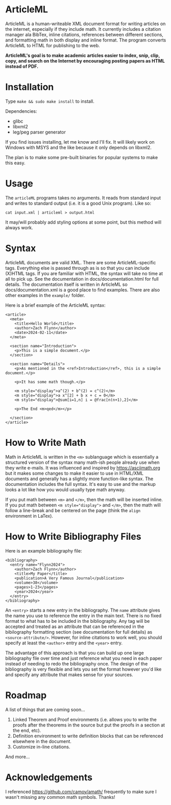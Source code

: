 # ArticleML

ArticleML is a human-writeable XML document format for writing articles on the internet, especially if they include math.  It currently includes a citation manager ala BibTex, inline citations, references between different sections, and formatting math in both display and inline format.  The program converts ArticleML to HTML for publishing to the web.

**ArticleML's goal is to make academic articles easier to index, snip, clip, copy, and search on the Internet by encouraging posting papers as HTML instead of PDF.**

# Installation

Type `make && sudo make install` to install.

Dependencies:

- glibc
- libxml2
- leg/peg parser generator

If you find issues installing, let me know and I'll fix.  It will likely work on Windows with MSYS and the like because it only depends on libxml2.

The plan is to make some pre-built binaries for popular systems to make this easy.

# Usage

The `articleML` programs takes no arguments.  It reads from standard input and writes to standard output (i.e. it is a good Unix program).  Like so:

```
cat input.xml | articleml > output.html
```

It may/will probably add styling options at some point, but this method will always work.

# Syntax

ArticleML documents are valid XML.  There are some ArticleML-specific tags.  Everything else is passed through as is so that you can include (X)HTML tags. If you are familiar with HTML, the syntax will take no time at all to pick up.  See the documentation in docs/documentation.html for full details.  The documentation itself is written in ArticleML so docs/documentation.xml is a good place to find examples.  There are also other examples in the `example/` folder.

Here is a brief example of the ArticleML syntax:

```
<article>
  <meta>
    <title>Hello World</title>
    <author>Zach Flynn</author>
    <date>2024-02-11</date>
  </meta>

  <section name="Introduction">
    <p>This is a simple document.</p>
  </section>

  <section name="Details">
    <p>As mentioned in the <ref>Introduction</ref>, this is a simple document.</p>

    <p>It has some math though.</p>

    <m style="display">a^(2) + b^(2) = c^(2)</m>
    <m style="display">a x^[2] + b x + c = 0</m>
    <m style="display">@sum[i=1,n] i = @frac[n(n+1),2]</m>

    <p>The End <m>qed</m></p>

  </section>
</article>
```

# How to Write Math

Math in ArticleML is written in the `<m>` sublanguage which is essentially a structured version of the syntax many math-ish people already use when they write e-mails.  It was influenced and inspired by https://asciimath.org but it makes some changes to make it easier to use in HTML/XML documents and generally has a slightly more function-like syntax.  The documentation includes the full syntax.  It's easy to use and the markup looks a lot like how you would usually type math anyway.

If you put math between `<m>` and `</m>`, then the math will be inserted inline.  If you put math between `<m style="display">` and `</m>`, then the math will follow a line-break and be centered on the page (think the `align` environment in LaTex).

# How to Write Bibliography Files

Here is an example bibliography file:

```
<bibliography>
  <entry name="Flynn2024">
    <author>Zach Flynn</author>
    <title>My Paper</title>
    <publication>A Very Famous Journal</publication>
    <volume>38</volume>
    <pages>1-23</pages>
    <year>2024</year>
  </entry>
</bibliography>
```

An `<entry>` starts a new entry in the bibliography.  The `name` attribute gives the name you use to reference the entry in the main text.  There is no fixed format to what has to be included in the bibliography.  Any tag will be accepted and treated as an attribute that can be referenced in the bibilography formatting section (see documentation for full details) as `<source-attribute/>`.  However, for inline citations to work well, you should specify at least the `<author>` entry and the `<year>` entry.

The advantage of this approach is that you can build up one large bibliography file over time and just reference what you need in each paper instead of needing to redo the bibliography once.  The design of the bibliography is very flexible and lets you set the format however you'd like and specify any attribute that makes sense for your sources.

# Roadmap

A list of things that are coming soon...

1. Linked Theorem and Proof environments (i.e. allows you to write the proofs after the theorems in the source but put the proofs in a section at the end, etc).
2. Definition environment to write definition blocks that can be referenced elsewhere in the document.
3. Customize in-line citations.

And more...

# Acknowledgements

I referenced https://github.com/camoy/amath/ frequently to make sure I wasn't missing any common math symbols.  Thanks!

